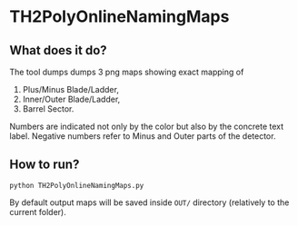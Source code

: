 TH2PolyOnlineNamingMaps
=======================

## What does it do?

The tool dumps dumps 3 png maps showing exact mapping of
  1. Plus/Minus Blade/Ladder,
  2. Inner/Outer Blade/Ladder,
  3. Barrel Sector.
  
Numbers are indicated not only by the color but also by the concrete text label. Negative numbers refer to Minus and Outer parts of the detector.

## How to run?

```python TH2PolyOnlineNamingMaps.py```

By default output maps will be saved inside ```OUT/``` directory (relatively to the current folder).
